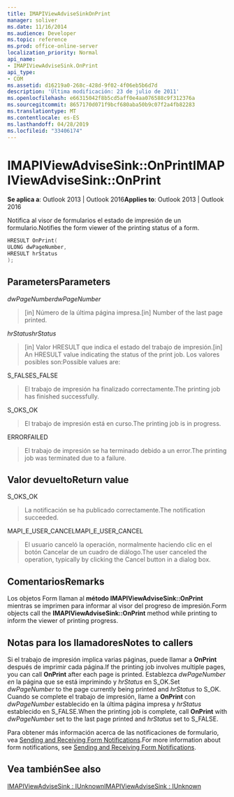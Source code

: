 ```yaml
---
title: IMAPIViewAdviseSinkOnPrint
manager: soliver
ms.date: 11/16/2014
ms.audience: Developer
ms.topic: reference
ms.prod: office-online-server
localization_priority: Normal
api_name:
- IMAPIViewAdviseSink.OnPrint
api_type:
- COM
ms.assetid: d16219a0-268c-428d-9f02-4f06eb5b6d7d
description: 'Última modificación: 23 de julio de 2011'
ms.openlocfilehash: e66315042f8b5cd5aff0e4aa076588c9f312376a
ms.sourcegitcommit: 8657170d071f9bcf680aba50b9c07f2a4fb82283
ms.translationtype: MT
ms.contentlocale: es-ES
ms.lasthandoff: 04/28/2019
ms.locfileid: "33406174"
---
```

# <a name="imapiviewadvisesinkonprint"></a><span data-ttu-id="ac907-103">IMAPIViewAdviseSink::OnPrint</span><span class="sxs-lookup"><span data-stu-id="ac907-103">IMAPIViewAdviseSink::OnPrint</span></span>

  
  
<span data-ttu-id="ac907-104">**Se aplica a**: Outlook 2013 | Outlook 2016</span><span class="sxs-lookup"><span data-stu-id="ac907-104">**Applies to**: Outlook 2013 | Outlook 2016</span></span> 
  
<span data-ttu-id="ac907-105">Notifica al visor de formularios el estado de impresión de un formulario.</span><span class="sxs-lookup"><span data-stu-id="ac907-105">Notifies the form viewer of the printing status of a form.</span></span>
  
```cpp
HRESULT OnPrint(
ULONG dwPageNumber,
HRESULT hrStatus
);
```

## <a name="parameters"></a><span data-ttu-id="ac907-106">Parameters</span><span class="sxs-lookup"><span data-stu-id="ac907-106">Parameters</span></span>

 <span data-ttu-id="ac907-107">_dwPageNumber_</span><span class="sxs-lookup"><span data-stu-id="ac907-107">_dwPageNumber_</span></span>
  
> <span data-ttu-id="ac907-108">[in] Número de la última página impresa.</span><span class="sxs-lookup"><span data-stu-id="ac907-108">[in] Number of the last page printed.</span></span>
    
 <span data-ttu-id="ac907-109">_hrStatus_</span><span class="sxs-lookup"><span data-stu-id="ac907-109">_hrStatus_</span></span>
  
> <span data-ttu-id="ac907-110">[in] Valor HRESULT que indica el estado del trabajo de impresión.</span><span class="sxs-lookup"><span data-stu-id="ac907-110">[in] An HRESULT value indicating the status of the print job.</span></span> <span data-ttu-id="ac907-111">Los valores posibles son:</span><span class="sxs-lookup"><span data-stu-id="ac907-111">Possible values are:</span></span>
    
<span data-ttu-id="ac907-112">S_FALSE</span><span class="sxs-lookup"><span data-stu-id="ac907-112">S_FALSE</span></span> 
  
> <span data-ttu-id="ac907-113">El trabajo de impresión ha finalizado correctamente.</span><span class="sxs-lookup"><span data-stu-id="ac907-113">The printing job has finished successfully.</span></span>
    
<span data-ttu-id="ac907-114">S_OK</span><span class="sxs-lookup"><span data-stu-id="ac907-114">S_OK</span></span> 
  
> <span data-ttu-id="ac907-115">El trabajo de impresión está en curso.</span><span class="sxs-lookup"><span data-stu-id="ac907-115">The printing job is in progress.</span></span>
    
<span data-ttu-id="ac907-116">ERROR</span><span class="sxs-lookup"><span data-stu-id="ac907-116">FAILED</span></span> 
  
> <span data-ttu-id="ac907-117">El trabajo de impresión se ha terminado debido a un error.</span><span class="sxs-lookup"><span data-stu-id="ac907-117">The printing job was terminated due to a failure.</span></span>
    
## <a name="return-value"></a><span data-ttu-id="ac907-118">Valor devuelto</span><span class="sxs-lookup"><span data-stu-id="ac907-118">Return value</span></span>

<span data-ttu-id="ac907-119">S_OK</span><span class="sxs-lookup"><span data-stu-id="ac907-119">S_OK</span></span> 
  
> <span data-ttu-id="ac907-120">La notificación se ha publicado correctamente.</span><span class="sxs-lookup"><span data-stu-id="ac907-120">The notification succeeded.</span></span>
    
<span data-ttu-id="ac907-121">MAPI_E_USER_CANCEL</span><span class="sxs-lookup"><span data-stu-id="ac907-121">MAPI_E_USER_CANCEL</span></span> 
  
> <span data-ttu-id="ac907-122">El usuario canceló la operación, normalmente haciendo clic en el botón Cancelar de un cuadro de diálogo.</span><span class="sxs-lookup"><span data-stu-id="ac907-122">The user canceled the operation, typically by clicking the Cancel button in a dialog box.</span></span> 
    
## <a name="remarks"></a><span data-ttu-id="ac907-123">Comentarios</span><span class="sxs-lookup"><span data-stu-id="ac907-123">Remarks</span></span>

<span data-ttu-id="ac907-124">Los objetos Form llaman al **método IMAPIViewAdviseSink::OnPrint** mientras se imprimen para informar al visor del progreso de impresión.</span><span class="sxs-lookup"><span data-stu-id="ac907-124">Form objects call the **IMAPIViewAdviseSink::OnPrint** method while printing to inform the viewer of printing progress.</span></span> 
  
## <a name="notes-to-callers"></a><span data-ttu-id="ac907-125">Notas para los llamadores</span><span class="sxs-lookup"><span data-stu-id="ac907-125">Notes to callers</span></span>

<span data-ttu-id="ac907-126">Si el trabajo de impresión implica varias páginas, puede llamar a **OnPrint** después de imprimir cada página.</span><span class="sxs-lookup"><span data-stu-id="ac907-126">If the printing job involves multiple pages, you can call **OnPrint** after each page is printed.</span></span> <span data-ttu-id="ac907-127">Establezca  _dwPageNumber en_ la página que se está imprimindo y  _hrStatus_ en S_OK.</span><span class="sxs-lookup"><span data-stu-id="ac907-127">Set  _dwPageNumber_ to the page currently being printed and  _hrStatus_ to S_OK.</span></span> <span data-ttu-id="ac907-128">Cuando se complete el trabajo de impresión, llame a **OnPrint** con  _dwPageNumber_ establecido en la última página impresa y  _hrStatus_ establecido en S_FALSE.</span><span class="sxs-lookup"><span data-stu-id="ac907-128">When the printing job is complete, call **OnPrint** with  _dwPageNumber_ set to the last page printed and  _hrStatus_ set to S_FALSE.</span></span> 
  
<span data-ttu-id="ac907-129">Para obtener más información acerca de las notificaciones de formulario, vea [Sending and Receiving Form Notifications](sending-and-receiving-form-notifications.md).</span><span class="sxs-lookup"><span data-stu-id="ac907-129">For more information about form notifications, see [Sending and Receiving Form Notifications](sending-and-receiving-form-notifications.md).</span></span>
  
## <a name="see-also"></a><span data-ttu-id="ac907-130">Vea también</span><span class="sxs-lookup"><span data-stu-id="ac907-130">See also</span></span>



[<span data-ttu-id="ac907-131">IMAPIViewAdviseSink : IUnknown</span><span class="sxs-lookup"><span data-stu-id="ac907-131">IMAPIViewAdviseSink : IUnknown</span></span>](imapiviewadvisesinkiunknown.md)

